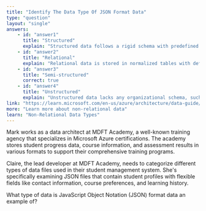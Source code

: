 ```yaml
---
title: "Identify The Data Type Of JSON Format Data"
type: "question"
layout: "single"
answers:
    - id: "answer1"
      title: "Structured"
      explain: "Structured data follows a rigid schema with predefined tables, columns, and relationships, typically found in relational databases. JSON data doesn't conform to this strict tabular format."
    - id: "answer2"
      title: "Relational"
      explain: "Relational data is stored in normalized tables with defined relationships between entities. JSON documents don't require the normalized table structure that characterizes relational data."
    - id: "answer3"
      title: "Semi-structured"
      correct: true
    - id: "answer4"
      title: "Unstructured"
      explain: "Unstructured data lacks any organizational schema, such as video, audio, or image files. JSON data has an identifiable structure with labeled fields and values, making it semi-structured."
link: "https://learn.microsoft.com/en-us/azure/architecture/data-guide/big-data/non-relational-data"
more: "Learn more about non-relational data"
learn: "Non-Relational Data Types"
---
```

Mark works as a data architect at MDFT Academy, a well-known training agency that specializes in Microsoft Azure certifications. The academy stores student progress data, course information, and assessment results in various formats to support their comprehensive training programs.

Claire, the lead developer at MDFT Academy, needs to categorize different types of data files used in their student management system. She's specifically examining JSON files that contain student profiles with flexible fields like contact information, course preferences, and learning history. 

What type of data is JavaScript Object Notation (JSON) format data an example of?